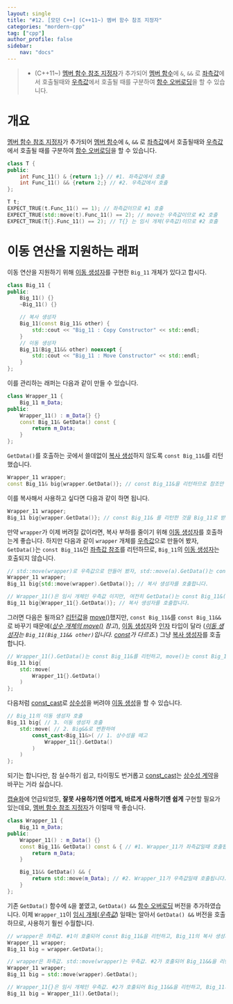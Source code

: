 ```yaml
---
layout: single
title: "#12. [모던 C++] (C++11~) 멤버 함수 참조 지정자"
categories: "mordern-cpp"
tag: ["cpp"]
author_profile: false
sidebar: 
    nav: "docs"
---
```


> * (C++11~) [멤버 함수 참조 지정자](https://tango1202.github.io/mordern-cpp/mordern-cpp-member-function-ref/)가 추가되어 [멤버 함수](https://tango1202.github.io/classic-cpp-oop/classic-cpp-oop-member-function/#%EB%A9%A4%EB%B2%84-%ED%95%A8%EC%88%98)에 `&`, `&&` 로 [좌측값](https://tango1202.github.io/mordern-cpp/mordern-cpp-rvalue-value-category-move/#%EC%A2%8C%EC%B8%A1%EA%B0%92lvalue-left-value%EA%B3%BC-%EC%9A%B0%EC%B8%A1%EA%B0%92rvalue-right-value)에서 호출될때와 [우측값](https://tango1202.github.io/mordern-cpp/mordern-cpp-rvalue-value-category-move/#%EC%A2%8C%EC%B8%A1%EA%B0%92lvalue-left-value%EA%B3%BC-%EC%9A%B0%EC%B8%A1%EA%B0%92rvalue-right-value)에서 호출될 때를 구분하여 [함수 오버로딩](https://tango1202.github.io/classic-cpp-guide/classic-cpp-guide-function/#%ED%95%A8%EC%88%98-%EC%98%A4%EB%B2%84%EB%A1%9C%EB%94%A9)을 할 수 있습니다.

# 개요

[멤버 함수 참조 지정자](https://tango1202.github.io/mordern-cpp/mordern-cpp-member-function-ref/)가 추가되어 [멤버 함수](https://tango1202.github.io/classic-cpp-oop/classic-cpp-oop-member-function/#%EB%A9%A4%EB%B2%84-%ED%95%A8%EC%88%98)에 `&`, `&&` 로 [좌측값](https://tango1202.github.io/mordern-cpp/mordern-cpp-rvalue-value-category-move/#%EC%A2%8C%EC%B8%A1%EA%B0%92lvalue-left-value%EA%B3%BC-%EC%9A%B0%EC%B8%A1%EA%B0%92rvalue-right-value)에서 호출될때와 [우측값](https://tango1202.github.io/mordern-cpp/mordern-cpp-rvalue-value-category-move/#%EC%A2%8C%EC%B8%A1%EA%B0%92lvalue-left-value%EA%B3%BC-%EC%9A%B0%EC%B8%A1%EA%B0%92rvalue-right-value)에서 호출될 때를 구분하여 [함수 오버로딩](https://tango1202.github.io/classic-cpp-guide/classic-cpp-guide-function/#%ED%95%A8%EC%88%98-%EC%98%A4%EB%B2%84%EB%A1%9C%EB%94%A9)을 할 수 있습니다.

```cpp
class T {
public:
    int Func_11() & {return 1;} // #1. 좌측값에서 호출
    int Func_11() && {return 2;} // #2. 우측값에서 호출
};

T t;
EXPECT_TRUE(t.Func_11() == 1); // 좌측값이므로 #1 호출
EXPECT_TRUE(std::move(t).Func_11() == 2); // move는 우측값이므로 #2 호출
EXPECT_TRUE(T{}.Func_11() == 2); // T{} 는 임시 개체(우측값)이므로 #2 호출   
```

# 이동 연산을 지원하는 래퍼

이동 연산을 지원하기 위해 [이동 생성자](https://tango1202.github.io/mordern-cpp/mordern-cpp-rvalue-value-category-move/#%EC%9D%B4%EB%8F%99-%EC%83%9D%EC%84%B1%EC%9E%90)를 구현한 `Big_11` 개체가 있다고 합시다.

```cpp
class Big_11 {
public:    
    Big_11() {}
    ~Big_11() {}

    // 복사 생성자
    Big_11(const Big_11& other) {
        std::cout << "Big_11 : Copy Constructor" << std::endl;
    }
    // 이동 생성자
    Big_11(Big_11&& other) noexcept {
        std::cout << "Big_11 : Move Constructor" << std::endl;
    }  
};    
```

이를 관리하는 래퍼는 다음과 같이 만들 수 있습니다.

```cpp
class Wrapper_11 {
    Big_11 m_Data;
public:
    Wrapper_11() : m_Data{} {}
    const Big_11& GetData() const {
        return m_Data;
    }
};
```

`GetData()`를 호출하는 곳에서 쓸데없이 [복사 생성](https://tango1202.github.io/classic-cpp-oop/classic-cpp-oop-constructors/#%EB%B3%B5%EC%82%AC-%EC%83%9D%EC%84%B1%EC%9E%90)하지 않도록 `const Big_11&`를 리턴했습니다.

```cpp
Wrapper_11 wrapper;
const Big_11& big{wrapper.GetData()}; // const Big_11&을 리턴하므로 참조만 합니다.
```

이를 복사해서 사용하고 싶다면 다음과 같이 하면 됩니다.

```cpp
Wrapper_11 wrapper;
Big_11 big{wrapper.GetData()}; // const Big_11& 를 리턴한 것을 Big_11로 받으므로 복사 생성 합니다.
```

만약 `wrapper`가 이제 버려질 값이라면, 복사 부하를 줄이기 위해 [이동 생성자](https://tango1202.github.io/mordern-cpp/mordern-cpp-rvalue-value-category-move/#%EC%9D%B4%EB%8F%99-%EC%83%9D%EC%84%B1%EC%9E%90)를 호출하는게 좋습니다. 하지만 다음과 같이 `wrapper` 개체를 [우측값](https://tango1202.github.io/mordern-cpp/mordern-cpp-rvalue-value-category-move/#%EC%A2%8C%EC%B8%A1%EA%B0%92lvalue-left-value%EA%B3%BC-%EC%9A%B0%EC%B8%A1%EA%B0%92rvalue-right-value)으로 만들어 봤자, `GetData()`는 `const Big_11&`인 [좌측값 참조](https://tango1202.github.io/classic-cpp-guide/classic-cpp-guide-pointer-reference/#%EC%95%88%EC%A0%95%EC%A0%81%EC%9D%B8-%EC%B0%B8%EC%A1%B0%EC%9E%90)를 리턴하므로, `Big_11`의 [이동 생성자](https://tango1202.github.io/mordern-cpp/mordern-cpp-rvalue-value-category-move/#%EC%9D%B4%EB%8F%99-%EC%83%9D%EC%84%B1%EC%9E%90)는 호출되지 않습니다. 

```cpp
// std::move(wrapper)로 우측값으로 만들어 봤자, std::move(a).GetData()는 const Big_11&(좌측값 참조)를 리턴
Wrapper_11 wrapper;
Big_11 big{std::move(wrapper).GetData()}; // 복사 생성자를 호출합니다.

// Wrapper_11()은 임시 개체인 우측값 이지만, 여전히 GetData()는 const Big_11&(좌측값 참조)를 리턴
Big_11 big{Wrapper_11{}.GetData()}; // 복사 생성자를 호출합니다.
```

그러면 다음은 될까요? [리턴값](https://tango1202.github.io/classic-cpp-guide/classic-cpp-guide-function/#%EB%A6%AC%ED%84%B4%EA%B0%92)을 [move()](https://tango1202.github.io/mordern-cpp/mordern-cpp-rvalue-value-category-move/#move)했지만, `const Big_11&`를 `const Big_11&&`로 바꾸기 때문에(*[상수 개체의 move()](https://tango1202.github.io/mordern-cpp/mordern-cpp-forwarding-reference/#%EC%83%81%EC%88%98-%EA%B0%9C%EC%B2%B4%EC%9D%98-move) 참고*), [이동 생성자](https://tango1202.github.io/mordern-cpp/mordern-cpp-rvalue-value-category-move/#%EC%9D%B4%EB%8F%99-%EC%83%9D%EC%84%B1%EC%9E%90)와 [인자](https://tango1202.github.io/classic-cpp-guide/classic-cpp-guide-function/#%EC%9D%B8%EC%9E%90%EB%A7%A4%EA%B0%9C%EB%B3%80%EC%88%98-parameter) 타입이 달라 (*[이동 생성자](https://tango1202.github.io/mordern-cpp/mordern-cpp-rvalue-value-category-move/#%EC%9D%B4%EB%8F%99-%EC%83%9D%EC%84%B1%EC%9E%90)는 `Big_11(Big_11&& other)`입니다. [const](https://tango1202.github.io/classic-cpp-guide/classic-cpp-guide-const-mutable-volatile/)가 다르죠.*) 그냥 [복사 생성자](https://tango1202.github.io/classic-cpp-oop/classic-cpp-oop-constructors/#%EB%B3%B5%EC%82%AC-%EC%83%9D%EC%84%B1%EC%9E%90)를 호출합니다.

```cpp
// Wrapper_11().GetData()는 const Big_11&를 리턴하고, move()는 const Big_11&& 을 리턴. 이동 생성자와 인자 타입과 다르므로, 그냥 복사 생성자 호출 
Big_11 big{
    std::move(
        Wrapper_11{}.GetData()
    )
}; 
```

다음처럼 [const_cast](https://tango1202.github.io/classic-cpp-guide/classic-cpp-guide-conversions/#%EB%AA%85%EC%8B%9C%EC%A0%81-%ED%98%95%EB%B3%80%ED%99%98)로 [상수성](https://tango1202.github.io/classic-cpp-guide/classic-cpp-guide-const-mutable-volatile/)을 버려야 [이동 생성](https://tango1202.github.io/mordern-cpp/mordern-cpp-rvalue-value-category-move/#%EC%9D%B4%EB%8F%99-%EC%83%9D%EC%84%B1%EC%9E%90)을 할 수 있습니다.

```cpp
// Big_11의 이동 생성자 호출
Big_11 big{ // 3. 이동 생성자 호출
    std::move( // 2. Big&&로 변환하여
        const_cast<Big_11&>( // 1. 상수성을 떼고
            Wrapper_11{}.GetData()
        )
    )
}; 
```

되기는 합니다만, 참 실수하기 쉽고, 타이핑도 번거롭고 [const_cast](https://tango1202.github.io/classic-cpp-guide/classic-cpp-guide-conversions/#%EB%AA%85%EC%8B%9C%EC%A0%81-%ED%98%95%EB%B3%80%ED%99%98)는 [상수성 계약](https://tango1202.github.io/classic-cpp-guide/classic-cpp-guide-const-mutable-volatile/#%EC%83%81%EC%88%98%EC%84%B1-%EA%B3%84%EC%95%BD)을 바꾸는 거라 싫습니다.

[캡슐화](https://tango1202.github.io/principle/principle-encapsulation/)에 언급되었듯, **잘못 사용하기엔 어렵게, 바르게 사용하기엔 쉽게** 구현할 필요가 있는데요, [멤버 함수 참조 지정자](https://tango1202.github.io/mordern-cpp/mordern-cpp-member-function-ref/)가 이럴때 딱 좋습니다.

```cpp
class Wrapper_11 {
    Big_11 m_Data;
public:
    Wrapper_11() : m_Data() {}
    const Big_11& GetData() const & { // #1. Wrapper_11가 좌측값일때 호출됩니다.
        return m_Data;
    }

    Big_11&& GetData() && {
        return std::move(m_Data); // #2. Wrapper_11가 우측값일때 호출됩니다.
    }
};
```

기존 `GetData()` 함수에 `&`을 붙였고, `GetData() &&` [함수 오버로딩](https://tango1202.github.io/classic-cpp-guide/classic-cpp-guide-function/#%ED%95%A8%EC%88%98-%EC%98%A4%EB%B2%84%EB%A1%9C%EB%94%A9) 버전을 추가하였습니다. 이제 `Wrapper_11`이 [임시 개체](https://tango1202.github.io/classic-cpp-guide/classic-cpp-guide-static-extern-lifetime/#%EC%9E%84%EC%8B%9C-%EA%B0%9C%EC%B2%B4)(*[우측값](https://tango1202.github.io/mordern-cpp/mordern-cpp-rvalue-value-category-move/#%EC%A2%8C%EC%B8%A1%EA%B0%92lvalue-left-value%EA%B3%BC-%EC%9A%B0%EC%B8%A1%EA%B0%92rvalue-right-value)*) 일때는 알아서 `GetData() &&` 버전을 호출하므로, 사용하기 훨씬 수월합니다.

```cpp
// wrapper은 좌측값. #1이 호출되어 const Big_11&을 리턴하고, Big_11의 복사 생성자 호출
Wrapper_11 wrapper;
Big_11 big = wrapper.GetData(); 

// wrapper은 좌측값. std::move(wrapper)는 우측값. #2가 호출되어 Big_11&&을 리턴하고, Big_11의 이동 생성자 호출
Wrapper_11 wrapper;
Big_11 big = std::move(wrapper).GetData();            

// Wrapper_11{}은 임시 개체인 우측값. #2가 호출되어 Big_11&&을 리턴하고, Big_11의 이동 생성자 호출
Big_11 big = Wrapper_11().GetData(); 
```
